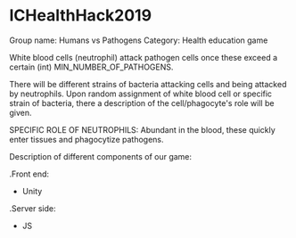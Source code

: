 # ICHealthHack2019

Group name: Humans vs Pathogens
Category: Health education game

White blood cells (neutrophil) attack pathogen cells once these exceed a certain (int) MIN_NUMBER_OF_PATHOGENS.

There will be different strains of bacteria attacking cells and being attacked by neutrophils.
Upon random assignment of white blood cell or specific strain of bacteria, there a description of the cell/phagocyte's role will be given.

SPECIFIC ROLE OF NEUTROPHILS:
Abundant in the blood, these quickly enter tissues and phagocytize pathogens.





Description of different components of our game: 

.Front end: 
- Unity

.Server side:
- JS
